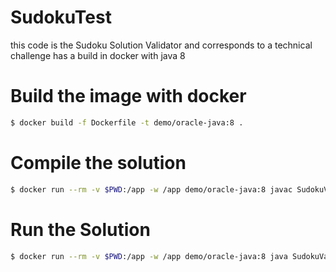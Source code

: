 # SudokuTest
this code is the Sudoku Solution Validator and corresponds to a technical challenge has a build in docker with java 8


# Build the image with docker

```bash
$ docker build -f Dockerfile -t demo/oracle-java:8 .
```

# Compile the solution 

```bash
$ docker run --rm -v $PWD:/app -w /app demo/oracle-java:8 javac SudokuValidator.java
```

# Run the Solution 

```bash
$ docker run --rm -v $PWD:/app -w /app demo/oracle-java:8 java SudokuValidator
```
